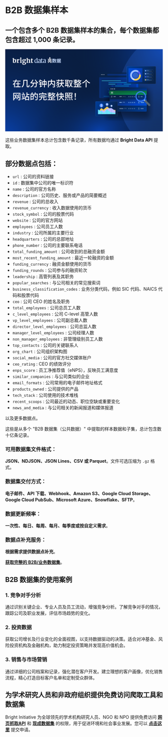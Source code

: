# B2B 数据集样本

## 一个包含多个 B2B 数据集样本的集合，每个数据集都包含超过 1,000 条记录。

![B2B 数据集头部](https://github.com/bright-cn/B2B-business-dataset-samples/blob/main/CN-GitHub-datasets.svg)

这些业务数据集样本总计包含数千条记录，所有数据均通过 **Bright Data API** 提取。

## 部分数据点包括：

* ```url``` : 公司的资料链接  
* ```id``` : 数据集中公司的唯一标识符  
* ```name``` : 公司的官方名称  
* ```description``` : 公司历史、服务或产品的简要概述  
* ```revenue``` : 公司的总收入  
* ```revenue_currency``` : 收入数据使用的货币  
* ```stock_symbol``` : 公司的股票代码  
* ```website``` : 公司的官方网站  
* ```employees``` : 公司员工人数  
* ```industry``` : 公司所属的主要行业  
* ```headquarters``` : 公司的总部地址  
* ```phone_number``` : 公司的主要联系电话  
* ```total_funding_amount``` : 公司收到的总融资金额  
* ```most_recent_funding_amount``` : 最近一轮融资的金额  
* ```funding_currency``` : 融资金额使用的货币  
* ```funding_rounds``` : 公司参与的融资轮次  
* ```leadership``` : 高管列表及其职务  
* ```popular_searches``` : 与公司相关的常见搜索词  
* ```business_classification_codes``` : 业务分类代码，例如 SIC 代码、NAICS 代码和股票代码  
* ```ceo``` : 公司 CEO 的姓名及职务  
* ```total_employees``` : 公司总员工人数  
* ```c_level_employees``` : 公司 C-level 高管人数  
* ```vp_level_employees``` : 公司副总裁人数  
* ```director_level_employees``` : 公司总监人数  
* ```manager_level_employees``` : 公司经理人数  
* ```non_manager_employees``` : 非管理级别员工人数  
* ```top_contacts``` : 公司的关键联系人  
* ```org_chart``` : 公司组织架构图  
* ```social_media``` : 公司的官方社交媒体账户  
* ```ceo_rating``` : CEO 的绩效评分  
* ```enps_score``` : 员工净推荐值（eNPS），反映员工满意度  
* ```similar_companies``` : 与公司类似的企业  
* ```email_formats``` : 公司常用的电子邮件地址格式  
* ```products_owned``` : 公司提供的产品  
* ```tech_stack``` : 公司使用的技术堆栈  
* ```recent_scoops``` : 公司最近的动态、职位空缺或重要变化  
* ```news_and_media``` : 与公司相关的新闻报道和媒体报道  

以及更多数据点。

这些是从多个 "B2B 数据集（公共数据）" 中提取的样本数据和子集，总计包含数十亿条记录。

### 可用数据集文件格式：
**JSON、NDJSON、JSON Lines、CSV 或 Parquet**。文件可选压缩为 `.gz` 格式。

### 数据集交付方式：
**电子邮件、API 下载、Webhook、Amazon S3、Google Cloud Storage、Google Cloud PubSub、Microsoft Azure、Snowflake、SFTP**。

### 数据更新频率：
**一次性、每日、每周、每月、每季度或按自定义需求**。

### 数据点补充服务：
**根据需求提供数据点补充**。

**[获取完整的 B2B/业务数据集](https://bright.cn/products/datasets/business)**。

## B2B 数据集的使用案例

### 1. 竞争对手分析
通过识别关键企业、专业人员及员工流动，增强竞争分析。了解竞争对手的情况，跟踪公司及职业发展，评估市场趋势的变化。

### 2. 投资数据
获取公司增长及行业变化的全面视图，以支持数据驱动的决策。适合对冲基金、风险投资机构及金融机构，助力制定投资策略并发现高价值机会。

### 3. 销售与市场营销
通过详细的公司档案和记录，强化潜在客户开发。建立理想的客户画像，优化销售流程，精心打造目标客户名单和定制受众群体。

## 为学术研究人员和非政府组织提供免费访问爬取工具和数据集

Bright Initiative 为全球领先的学术机构研究人员、NGO 和 NPO 提供免费访问 **[网页抓取API](https://bright.cn/products/web-scraper)** 和 **[现成数据集](https://bright.cn/products/datasets)** 的权限，用于促进环境和社会事业发展。您可以 **[点击这里](https://brightinitiative.cn)** 提交申请。
